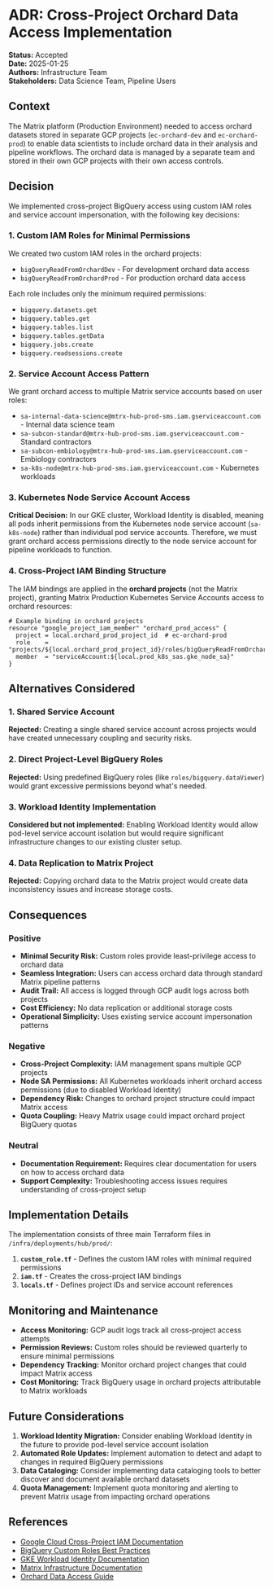 # ADR: Cross-Project Orchard Data Access Implementation

**Status:** Accepted  
**Date:** 2025-01-25  
**Authors:** Infrastructure Team  
**Stakeholders:** Data Science Team, Pipeline Users  

## Context

The Matrix platform (Production Environment) needed to access orchard datasets stored in separate GCP projects (`ec-orchard-dev` and `ec-orchard-prod`) to enable data scientists to include orchard data in their analysis and pipeline workflows. The orchard data is managed by a separate team and stored in their own GCP projects with their own access controls.

## Decision

We implemented cross-project BigQuery access using custom IAM roles and service account impersonation, with the following key decisions:

### 1. Custom IAM Roles for Minimal Permissions

We created two custom IAM roles in the orchard projects:
- `bigQueryReadFromOrchardDev` - For development orchard data access  
- `bigQueryReadFromOrchardProd` - For production orchard data access

Each role includes only the minimum required permissions:
- `bigquery.datasets.get`
- `bigquery.tables.get` 
- `bigquery.tables.list`
- `bigquery.tables.getData`
- `bigquery.jobs.create`
- `bigquery.readsessions.create`

### 2. Service Account Access Pattern

We grant orchard access to multiple Matrix service accounts based on user roles:
- `sa-internal-data-science@mtrx-hub-prod-sms.iam.gserviceaccount.com` - Internal data science team
- `sa-subcon-standard@mtrx-hub-prod-sms.iam.gserviceaccount.com` - Standard contractors
- `sa-subcon-embiology@mtrx-hub-prod-sms.iam.gserviceaccount.com` - Embiology contractors
- `sa-k8s-node@mtrx-hub-prod-sms.iam.gserviceaccount.com` - Kubernetes workloads

### 3. Kubernetes Node Service Account Access

**Critical Decision:** In our GKE cluster, Workload Identity is disabled, meaning all pods inherit permissions from the Kubernetes node service account (`sa-k8s-node`) rather than individual pod service accounts. Therefore, we must grant orchard access permissions directly to the node service account for pipeline workloads to function.

### 4. Cross-Project IAM Binding Structure

The IAM bindings are applied in the **orchard projects** (not the Matrix project), granting Matrix Production Kubernetes Service Accounts access to orchard resources:

```hcl
# Example binding in orchard projects
resource "google_project_iam_member" "orchard_prod_access" {
  project = local.orchard_prod_project_id  # ec-orchard-prod
  role    = "projects/${local.orchard_prod_project_id}/roles/bigQueryReadFromOrchardProd"
  member  = "serviceAccount:${local.prod_k8s_sas.gke_node_sa}"
}
```

## Alternatives Considered

### 1. Shared Service Account
**Rejected:** Creating a single shared service account across projects would have created unnecessary coupling and security risks.

### 2. Direct Project-Level BigQuery Roles
**Rejected:** Using predefined BigQuery roles (like `roles/bigquery.dataViewer`) would grant excessive permissions beyond what's needed.

### 3. Workload Identity Implementation
**Considered but not implemented:** Enabling Workload Identity would allow pod-level service account isolation but would require significant infrastructure changes to our existing cluster setup.

### 4. Data Replication to Matrix Project
**Rejected:** Copying orchard data to the Matrix project would create data inconsistency issues and increase storage costs.

## Consequences

### Positive
- **Minimal Security Risk:** Custom roles provide least-privilege access to orchard data
- **Seamless Integration:** Users can access orchard data through standard Matrix pipeline patterns
- **Audit Trail:** All access is logged through GCP audit logs across both projects
- **Cost Efficiency:** No data replication or additional storage costs
- **Operational Simplicity:** Uses existing service account impersonation patterns

### Negative  
- **Cross-Project Complexity:** IAM management spans multiple GCP projects
- **Node SA Permissions:** All Kubernetes workloads inherit orchard access permissions (due to disabled Workload Identity)
- **Dependency Risk:** Changes to orchard project structure could impact Matrix access
- **Quota Coupling:** Heavy Matrix usage could impact orchard project BigQuery quotas

### Neutral
- **Documentation Requirement:** Requires clear documentation for users on how to access orchard data
- **Support Complexity:** Troubleshooting access issues requires understanding of cross-project setup

## Implementation Details

The implementation consists of three main Terraform files in `/infra/deployments/hub/prod/`:

1. **`custom_role.tf`** - Defines the custom IAM roles with minimal required permissions
2. **`iam.tf`** - Creates the cross-project IAM bindings  
3. **`locals.tf`** - Defines project IDs and service account references

## Monitoring and Maintenance

- **Access Monitoring:** GCP audit logs track all cross-project access attempts
- **Permission Reviews:** Custom roles should be reviewed quarterly to ensure minimal permissions
- **Dependency Tracking:** Monitor orchard project changes that could impact Matrix access
- **Cost Monitoring:** Track BigQuery usage in orchard projects attributable to Matrix workloads

## Future Considerations

1. **Workload Identity Migration:** Consider enabling Workload Identity in the future to provide pod-level service account isolation
2. **Automated Role Updates:** Implement automation to detect and adapt to changes in required BigQuery permissions
3. **Data Cataloging:** Consider implementing data cataloging tools to better discover and document available orchard datasets
4. **Quota Management:** Implement quota monitoring and alerting to prevent Matrix usage from impacting orchard operations

## References

- [Google Cloud Cross-Project IAM Documentation](https://cloud.google.com/iam/docs/cross-project-service-accounts)
- [BigQuery Custom Roles Best Practices](https://cloud.google.com/bigquery/docs/access-control)
- [GKE Workload Identity Documentation](https://cloud.google.com/kubernetes-engine/docs/how-to/workload-identity)
- [Matrix Infrastructure Documentation](../index.md)
- [Orchard Data Access Guide](../orchard_data_access.md)
